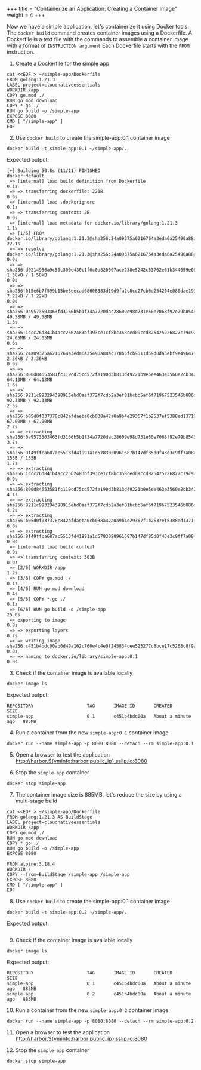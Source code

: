 +++
title = "Containerize an Application: Creating a Container Image"
weight = 4
+++

Now we have a simple application, let's containerize it using Docker tools.
The `docker build` command creates container images using a Dockerfile.
A Dockerfile is a text file with the commands to assemble a container image with a format of `INSTRUCTION argument`
Each Dockerfile starts with the `FROM` instruction.

1. Create a Dockerfile for the simple app
```ctr:harbor
cat <<EOF > ~/simple-app/Dockerfile
FROM golang:1.21.3
LABEL project=cloudnativeessentials
WORKDIR /app
COPY go.mod ./
RUN go mod download
COPY *.go ./
RUN go build -o /simple-app
EXPOSE 8080
CMD [ "/simple-app" ]
EOF
```

2. Use `docker build` to create the simple-app:0.1 container image
```ctr:harbor
docker build -t simple-app:0.1 ~/simple-app/.
```

Expected output:
```shell
[+] Building 50.8s (11/11) FINISHED                                                                                                      docker:default
 => [internal] load build definition from Dockerfile                                                                                               0.1s
 => => transferring dockerfile: 221B                                                                                                               0.0s
 => [internal] load .dockerignore                                                                                                                  0.1s
 => => transferring context: 2B                                                                                                                    0.0s
 => [internal] load metadata for docker.io/library/golang:1.21.3                                                                                   1.1s
 => [1/6] FROM docker.io/library/golang:1.21.3@sha256:24a09375a6216764a3eda6a25490a88ac178b5fcb9511d59d0da5ebf9e496474                            22.1s
 => => resolve docker.io/library/golang:1.21.3@sha256:24a09375a6216764a3eda6a25490a88ac178b5fcb9511d59d0da5ebf9e496474                             0.0s
 => => sha256:d0214956a9c50c300e430c1f6c0a820007ace238e5242c53762e61b344659e05 1.58kB / 1.58kB                                                     0.0s
 => => sha256:015e6b7f599b15be5eecad68608583d19d9fa2c8cc27cb6d254204e080dae199 7.22kB / 7.22kB                                                     0.0s
 => => sha256:0a9573503463fd3166b5b1f34a7720dac28609e98d731e50e7068f92e79b8545 49.58MB / 49.58MB                                                   1.3s
 => => sha256:1ccc26d841b4acc2562483bf393ce1cf8bc358ced09ccd825425226827c79c92 24.05MB / 24.05MB                                                   0.6s
 => => sha256:24a09375a6216764a3eda6a25490a88ac178b5fcb9511d59d0da5ebf9e496474 2.36kB / 2.36kB                                                     0.0s
 => => sha256:800d84653581fc119cd75cd572fa190d3b813d49221b9e5ee463e3560e2cb342 64.13MB / 64.13MB                                                   1.6s
 => => sha256:9211c993294398915ebd0aaf372f7cdb2a3ef81bcbb5af6f71967523546b086d 92.33MB / 92.33MB                                                   2.5s
 => => sha256:b05d0f037378c842afdaeba0cb038a42a0a9b4e29367f1b2537ef5388ed13719 67.00MB / 67.00MB                                                   2.7s
 => => extracting sha256:0a9573503463fd3166b5b1f34a7720dac28609e98d731e50e7068f92e79b8545                                                          3.7s
 => => sha256:9f49ffca687ac5513fd41991a1d5783020961687b147df85d0f43e3c9ff7a084 155B / 155B                                                         1.7s
 => => extracting sha256:1ccc26d841b4acc2562483bf393ce1cf8bc358ced09ccd825425226827c79c92                                                          0.9s
 => => extracting sha256:800d84653581fc119cd75cd572fa190d3b813d49221b9e5ee463e3560e2cb342                                                          4.1s
 => => extracting sha256:9211c993294398915ebd0aaf372f7cdb2a3ef81bcbb5af6f71967523546b086d                                                          4.2s
 => => extracting sha256:b05d0f037378c842afdaeba0cb038a42a0a9b4e29367f1b2537ef5388ed13719                                                          6.6s
 => => extracting sha256:9f49ffca687ac5513fd41991a1d5783020961687b147df85d0f43e3c9ff7a084                                                          0.0s
 => [internal] load build context                                                                                                                  0.0s
 => => transferring context: 503B                                                                                                                  0.0s
 => [2/6] WORKDIR /app                                                                                                                             1.2s
 => [3/6] COPY go.mod ./                                                                                                                           0.1s
 => [4/6] RUN go mod download                                                                                                                      0.4s
 => [5/6] COPY *.go ./                                                                                                                             0.1s
 => [6/6] RUN go build -o /simple-app                                                                                                             25.0s
 => exporting to image                                                                                                                             0.8s
 => => exporting layers                                                                                                                            0.7s
 => => writing image sha256:c451b4bdc00ab0d49a162c760e4c4e0f245834cee525277c8bce17c5268c8f9a                                                       0.0s
 => => naming to docker.io/library/simple-app:0.1                                                                                                  0.0s
```

3. Check if the container image is available locally
```ctr:harbor
docker image ls
```

Expected output:
```shell
REPOSITORY                    TAG       IMAGE ID       CREATED              SIZE
simple-app                    0.1       c451b4bdc00a   About a minute ago   885MB
```

4. Run a container from the new `simple-app:0.1` container image
```ctr:harbor
docker run --name simple-app -p 8080:8080 --detach --rm simple-app:0.1
```

5. Open a browser to test the application
<a href="http://harbor.${vminfo:harbor:public_ip}.sslip.io:8080" target="_blank">http://harbor.${vminfo:harbor:public_ip}.sslip.io:8080</a>


6. Stop the `simple-app` container
```ctr:harbor
docker stop simple-app
```

7. The container image size is 885MB, let's reduce the size by using a multi-stage build
```ctr:harbor
cat <<EOF > ~/simple-app/Dockerfile
FROM golang:1.21.3 AS BuildStage
LABEL project=cloudnativeessentials
WORKDIR /app
COPY go.mod ./
RUN go mod download
COPY *.go ./
RUN go build -o /simple-app
EXPOSE 8080

FROM alpine:3.18.4
WORKDIR /
COPY --from=BuildStage /simple-app /simple-app
EXPOSE 8080
CMD [ "/simple-app" ]
EOF
```

8. Use `docker build` to create the simple-app:0.1 container image
 ```ctr:harbor
 docker build -t simple-app:0.2 ~/simple-app/.
 ```

Expected output:
```shell
```

9. Check if the container image is available locally
```ctr:harbor
docker image ls
```

Expected output:
```shell
REPOSITORY                    TAG       IMAGE ID       CREATED              SIZE
simple-app                    0.1       c451b4bdc00a   About a minute ago   885MB
simple-app                    0.2       c451b4bdc00a   About a minute ago   885MB
```

10. Run a container from the new `simple-app:0.2` container image
```ctr:harbor
docker run --name simple-app -p 8080:8080 --detach --rm simple-app:0.2
```

11. Open a browser to test the application
<a href="http://harbor.${vminfo:harbor:public_ip}.sslip.io:8080" target="_blank">http://harbor.${vminfo:harbor:public_ip}.sslip.io:8080</a>


12. Stop the `simple-app` container
```ctr:harbor
docker stop simple-app
```